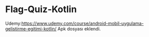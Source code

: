 # Flag-Quiz-Kotlin
Udemy:https://www.udemy.com/course/android-mobil-uygulama-gelistirme-egitimi-kotlin/
Apk dosyası eklendi.
